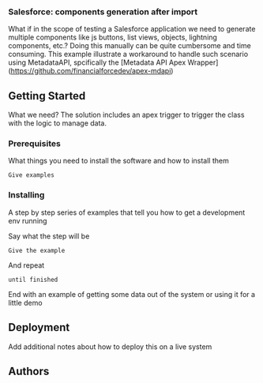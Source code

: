### Salesforce: components generation after import

What if in the scope of testing a Salesforce application we need to generate multiple components like js buttons, list views, objects, lightning components, etc.? Doing this manually can be quite cumbersome and time consuming. This example illustrate a workaround to handle such scenario using MetadataAPI, spcifically the [Metadata API Apex Wrapper] (https://github.com/financialforcedev/apex-mdapi)

## Getting Started

What we need?
The solution includes an apex trigger to trigger the class with the logic to manage data.

### Prerequisites

What things you need to install the software and how to install them

```
Give examples
```

### Installing

A step by step series of examples that tell you how to get a development env running

Say what the step will be

```
Give the example
```

And repeat

```
until finished
```

End with an example of getting some data out of the system or using it for a little demo

## Deployment

Add additional notes about how to deploy this on a live system


## Authors


